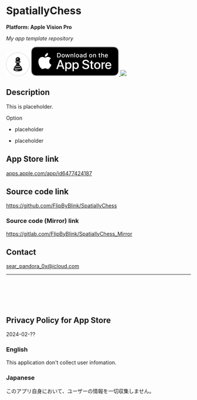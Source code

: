 SpatiallyChess
==============
__Platform: Apple Vision Pro__

_My app template repository_

<img src="SpatiallyChess/Supporting files/README assets/icon.png" width="64">

<a href="https://apps.apple.com/app/id6477424187" target="blank">
    <img src="SpatiallyChess/Supporting files/README assets/appstore_badge.svg">
</a>

<img src="SpatiallyChess/Supporting files/README assets/screenshot1200w.png" width="600">


Description
------------
This is placeholder.


Option

- placeholder

- placeholder


App Store link
--------------
[apps.apple.com/app/id6477424187](https://apps.apple.com/app/id6477424187)


Source code link
-----------------
https://github.com/FlipByBlink/SpatiallyChess

### Source code (Mirror) link
https://gitlab.com/FlipByBlink/SpatiallyChess_Mirror


Contact
--------
sear_pandora_0x@icloud.com


* * *

<br>
<br>
<br>
<br>


Privacy Policy for App Store
----------------------------
2024-02-??

### English
This application don't collect user infomation.

### Japanese
このアプリ自身において、ユーザーの情報を一切収集しません。


<br>
<br>
<br>
<br>


<!-- URL "Support page for App Store" -->
<!-- https://flipbyblink.github.io/SpatiallyChess/ -->
<!-- URL "Privacy Policy for App Store" -->
<!-- https://flipbyblink.github.io/SpatiallyChess/#privacy-policy-for-app-store -->
